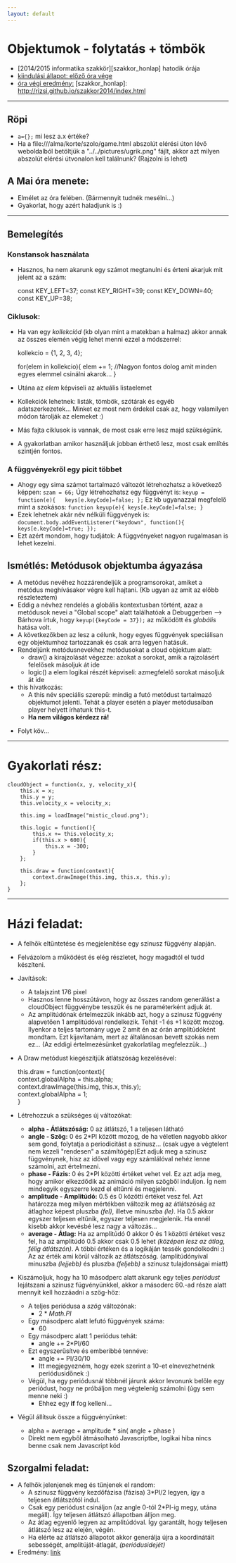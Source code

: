 ```yaml
---
layout: default
---
```

# Objektumok - folytatás + tömbök

 - [2014/2015 informatika szakkör][szakkor_honlap] hatodik órája
 - [kiindulási állapot: előző óra vége](game-02.html)
 - [óra végi eredmény:](game-00.html)
 [szakkor_honlap]: http://rizsi.github.io/szakkor2014/index.html
 

--------

## Röpi

 - `a={};` mi lesz a.x értéke?
 - Ha a file:///alma/korte/szolo/game.html abszolút elérési úton lévő weboldalból betöltjük a "../../pictures/ugrik.png" fájlt, akkor azt milyen abszolút elérési útvonalon kell találnunk? (Rajzolni is lehet)

## A Mai óra menete:

 - Elmélet az óra felében. (Bármennyit tudnék mesélni...)
 - Gyakorlat, hogy azért haladjunk is :)

--------

## Bemelegítés

### Konstansok használata

 - Hasznos, ha nem akarunk egy számot megtanulni és érteni akarjuk mit jelent az a szám:

    const KEY_LEFT=37;
    const KEY_RIGHT=39;
    const KEY_DOWN=40;
    const KEY_UP=38;

### Ciklusok:

 - Ha van egy *kollekciód* (kb olyan mint a matekban a halmaz) akkor annak az összes elemén végig lehet menni ezzel a módszerrel:
	
	kollekcio = {1, 2, 3, 4};

	for(elem in kollekcio){
		elem += 1; //Nagyon fontos dolog amit minden egyes elemmel csinálni akarok...
	}

  - Utána az *elem* képviseli az aktuális listaelemet
  - Kollekciók lehetnek: listák, tömbök, szótárak és egyéb adatszerkezetek... Minket ez most nem érdekel csak az, hogy valamilyen módon tárolják az elemeket :)
 - Más fajta ciklusok is vannak, de most csak erre lesz majd szükségünk.
 - A gyakorlatban amikor használjuk jobban érthető lesz, most csak említés szintjén fontos.

### A függvényekről egy picit többet

 - Ahogy egy sima számot tartalmazó változót létrehozhatsz a következő képpen: `szam = 66;` Úgy létrehozhatsz egy függvényt is: `keyup = function(e){	keys[e.keyCode]=false; };` Ez kb ugyanazzal megfelelő mint a szokásos: `function keyup(e){ keys[e.keyCode]=false; }`
 - Ezek lehetnek akár név nélküli függvények is: `document.body.addEventListener("keydown", function(){ keys[e.keyCode]=true; });`
 - Ezt azért mondom, hogy tudjátok: A függvényeket nagyon rugalmasan is lehet kezelni.

## Ismétlés: Metódusok objektumba ágyazása

 * A metódus nevéhez hozzárendeljük a programsorokat, amiket a metódus meghívásakor végre kell hajtani. (Kb ugyan az amit az előbb részleteztem)
 * Eddig a névhez rendelés a globális kontextusban történt, azaz a metódusok nevei a "Global scope" alatt találhatóak a Debuggerben --> Bárhova írtuk, hogy `keyup({keyCode = 37});` az működött és *globális* hatása volt.
 * A következőkben az lesz a célunk, hogy egyes függvények speciálisan egy objektumhoz tartozzanak és csak arra legyen hatásuk.
 * Rendeljünk metódusnevekhez metódusokat a cloud objektum alatt:
   * draw() a kirajzolását végezze: azokat a sorokat, amik a rajzolásért felelősek másoljuk át ide
   * logic() a elem logikai részét képviseli: azmegfelelő sorokat másoljuk át ide
 * this hivatkozás:
   * A this név speciális szerepű: mindig a futó metódust tartalmazó objektumot jelenti. Tehát a player esetén a player metódusaiban player helyett írhatunk this-t.
   - **Ha nem világos kérdezz rá!**

<!---
## Továbbra is objektumok (Javascriptben!)

 - Egy objtektum tárolhat tulajdonságokat "properties". Ez az amit mi `x: 310,` módon felsoroltunk...
 - Egy tulajdonság a következő tulajdonságokkal rendelkezik:
   - enumerable -> Egy objektum összes tulajdonságán *"végigfuthatunk"* egy ciklussal. Ez majd később lesz nekünk hasznos, még hagyjuk.
   - configurable -> Meg lehet változtatni az értékét, a tulajdonság saját tulajdonságait is, valamint törölni lehet.
   - writable -> Ki lehet cserélni egy másik tulajdonsággal.
 - Egy tulajdonság lehet egy függvény is!

     Aniko = {
         csaladnev: "Refi",
         utonev: "Aniko",
         hazassag: function(kihez){
             this.csaladnev = kihez.csaladnev+"né";
             this.ferj = kihez;
         }
     };

 - Két féle módon lehet elérni egy tulajdonságát az objektumoknak:
   - A szokásos: `tanar.nev = "Rudi";`
   - Az eredetibb, de ritkán használt: `tanar["nev"] = Rudi;` (Akinek ez a kifejezés máshonnan ismerős, igen ez egy hash tábla, másnéven szótár, alias kulcs-érték párok halmaza...)
 - Egy objektumnak lehet egy... Wait for it!... Prototípusa! Bizony nem szülő objektuma, hanem prototípusa. Csak, hogy ne kezeld teljesen úgy ahogy máshol szokás, de attól még ugyanarra jó.
   - Ha az objektumnak el próbálod érni egy olyan tulajdonságát ami nincs még létrehozva neki, akkor a prototípusában kezdi el keresni azt a tulajdonságot.
   - Ha a szokásos módon hozunk létre egy objektumot: `var rudi = {nev: "Rudi", kor: 23};` akkor automatikusan lesz egy prototípusa, ez pedig az *Object.prototype*. Ennek van pár hasznos tulajdonsága: [kép](http://yehudakatz.com/wp-content/uploads/2011/08/prototype-chain.png)
   - Ha én készítek egy saját tulajdonságot ugyanazzal a névvel: `rudi.toString = function(){ ... };` Akkor a saját tulajdonsága lesz automatikusan elérve, nem pedig a prototípusáé.
-->
 -  Folyt köv...

----------

# Gyakorlati rész:

	cloudObject = function(x, y, velocity_x){
		this.x = x;
		this.y = y;
		this.velocity_x = velocity_x;

		this.img = loadImage("mistic_cloud.png");

		this.logic = function(){
			this.x += this.velocity_x;
			if(this.x > 600){
				this.x = -300;
			}
		};

		this.draw = function(context){
			context.drawImage(this.img, this.x, this.y);
		};
	}

----------

# Házi feladat:

 - A felhők eltűntetése és megjelenítése egy szinusz függvény alapján.
 - Felvázolom a működést és elég részletet, hogy magadtól el tudd készíteni.
 - Javítások:
   - A talajszint 176 pixel
   - Hasznos lenne hosszútávon, hogy az összes random generálást a cloudObject függvénybe tesszük és ne paraméterként adjuk át.
   - Az amplitúdónak értelmezzük inkább azt, hogy a szinusz függvény alapvetően 1 amplitúdóval rendelkezik. Tehát -1 és +1 között mozog. Ilyenkor a teljes tartomány ugye 2 amit én az órán amplitúdóként mondtam. Ezt kijavítanám, mert az általánosan bevett szokás nem ez... (Az eddigi értelmezésünket gyakorlatilag megfelezzük...)
 - A Draw metódust kiegészítjük átlátszóság kezelésével:

    this.draw = function(context){<br>
    	context.globalAlpha = this.alpha;<br>
    	context.drawImage(this.img, this.x, this.y);<br>
    	context.globalAlpha = 1;<br>
    }</br>

 - Létrehozzuk a szükséges új változókat:
   - **alpha - Átlátszóság:** 0 az átlátszó, 1 a teljesen látható
   - **angle - Szög:** 0 és 2*PI között mozog, de ha véletlen nagyobb akkor sem gond, folytatja a periodicitást a szinusz... (csak ugye a végtelent nem kezeli "rendesen" a számítógép)Ezt adjuk meg a szinusz függvénynek, hisz az idővel vagy egy számlálóval nehéz lenne számolni, azt értelmezni.
   - **phase - Fázis:** 0 és 2*PI közötti értéket vehet vel. Ez azt adja meg, hogy amikor elkezdődik az animáció milyen szögből induljon. Íg nem mindegyik egyszerre kezd el eltűnni és megjelenni.
   - **amplitude - Amplitúdó:** 0.5 és 0 közötti értéket vesz fel. Azt határozza meg milyen mértékben változik meg az átlátszóság az átlaghoz képest pluszba *(fel)*, illetve mínuszba *(le)*. Ha 0.5 akkor egyszer teljesen eltűnik, egyszer teljesen megjelenik. Ha ennél kisebb akkor kevésbé lesz nagy a változás...
   - **average - Átlag:** Ha az amplitúdó 0 akkor 0 és 1 közötti értéket vesz fel, ha az amplitúdó 0.5 akkor csak 0.5 lehet *(középen lesz az átlag, félig átlátszón)*. A többi értéken és a logikáján tessék gondolkodni :) Az az érték ami körül változik az átlátszóság. (amplitúdónyival minuszba *(lejjebb)* és pluszba *(feljebb)* a szinusz tulajdonságai miatt)
 - Kiszámoljuk, hogy ha 10 másodperc alatt akarunk egy teljes *periódust* lejátszani a szinusz fügvényünkkel, akkor a másoderc 60.-ad része alatt mennyit kell hozzáadni a szög-höz:
   - A teljes periódusa a *szög* változónak:
     - 2 * *Math.PI*
   - Egy másodperc alatt lefutó függvények száma:
     - 60
   - Egy másodperc alatt 1 periódus tehát:
     - angle += 2*PI/60
   - Ezt egyszerűsítve és emberibbé tennéve:
     - angle += PI/30/10
     - Itt megjegyezném, hogy ezek szerint a 10-et elnevezhetnénk periódusidőnek :)
   - Végül, ha egy periódusnál többnél járunk akkor levonunk belőle egy periódust, hogy ne próbáljon meg végtelenig számolni (úgy sem menne neki :)
     - Ehhez egy **if** fog kelleni...
  - Végül állítsuk össze a függvényünket:
    - alpha = average + amplitude * sin( angle + phase )
    - Direkt nem egyből átmásolható Javascriptbe, logikai hiba nincs benne csak nem Javascript kód

## Szorgalmi feladat:

 - A felhők jelenjenek meg és tűnjenek el random:
   - A szinusz függvény kezdőfázisa (fázisa) 3*PI/2 legyen, így a teljesen átlátszótól indul.
   - Csak egy periódust csináljon (az angle 0-tól 2*PI-ig megy, utána megáll). Így teljesen átlátszó állapotban álljon meg.
   - Az átlag egyenlő legyen az amplitúdóval. Így garantált, hogy teljesen átlátszó lesz az elején, végén.
   - Ha elérte az átlátszó állapotot akkor generálja újra a koordinátáit sebességét, amplitúját-átlagát, *(periódusidejét)*
 - Eredmény: [link](game-01.html)

